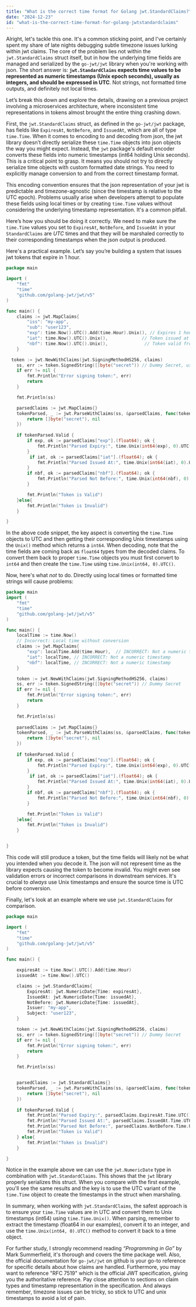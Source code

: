 ```yaml
---
title: "What is the correct time format for Golang jwt.StandardClaims?"
date: "2024-12-23"
id: "what-is-the-correct-time-format-for-golang-jwtstandardclaims"
---
```


Alright, let's tackle this one. It's a common sticking point, and I've certainly spent my share of late nights debugging subtle timezone issues lurking within jwt claims. The core of the problem lies not within the `jwt.StandardClaims` struct itself, but in how the underlying time fields are managed and serialized by the `go-jwt/jwt` library when you're working with json. The short answer is: **`jwt.StandardClaims` expects time values to be represented as numeric timestamps (Unix epoch seconds), usually as integers, and should be expressed in UTC**. Not strings, not formatted time outputs, and definitely not local times.

Let’s break this down and explore the details, drawing on a previous project involving a microservices architecture, where inconsistent time representations in tokens almost brought the entire thing crashing down.

First, the `jwt.StandardClaims` struct, as defined in the `go-jwt/jwt` package, has fields like `ExpiresAt`, `NotBefore`, and `IssuedAt`, which are all of type `time.Time`. When it comes to encoding to and decoding from json, the jwt library doesn’t directly serialize these `time.Time` objects into json objects the way you might expect. Instead, the `jwt` package's default encoder converts these fields into numeric timestamps (int64 holding Unix seconds). This is a critical point to grasp. It means you should not try to directly serialize time objects with custom formatted date strings. You need to explicitly manage conversion to and from the correct timestamp format.

This encoding convention ensures that the json representation of your jwt is predictable and timezone-agnostic (since the timestamp is relative to the UTC epoch). Problems usually arise when developers attempt to populate these fields using local times or by creating `time.Time` values without considering the underlying timestamp representation. It's a common pitfall.

Here’s how you should be doing it correctly. We need to make sure the `time.Time` values you set to `ExpiresAt`, `NotBefore`, and `IssuedAt` in your `StandardClaims` are *UTC* times and that they will be marshaled correctly to their corresponding timestamps when the json output is produced.

Here's a practical example. Let’s say you’re building a system that issues jwt tokens that expire in 1 hour.

```go
package main

import (
	"fmt"
	"time"
	"github.com/golang-jwt/jwt/v5"
)

func main() {
	claims := jwt.MapClaims{
		"iss": "my-app",
		"sub": "user123",
		"exp": time.Now().UTC().Add(time.Hour).Unix(), // Expires 1 hour from now
		"iat": time.Now().UTC().Unix(),             // Token issued at current time
		"nbf": time.Now().UTC().Unix(),              // Token valid from now
	}

  token := jwt.NewWithClaims(jwt.SigningMethodHS256, claims)
    ss, err := token.SignedString([]byte("secret")) // Dummy Secret, use stronger in prod.
    if err != nil {
        fmt.Println("Error signing token:", err)
        return
    }

    fmt.Println(ss)

	parsedClaims := jwt.MapClaims{}
	tokenParsed, _ := jwt.ParseWithClaims(ss, &parsedClaims, func(token *jwt.Token) (interface{}, error) {
		return []byte("secret"), nil
	})
    
	if tokenParsed.Valid {
        if exp, ok := parsedClaims["exp"].(float64); ok {
            fmt.Println("Parsed Expiry:", time.Unix(int64(exp), 0).UTC())
        }
         if iat, ok := parsedClaims["iat"].(float64); ok {
            fmt.Println("Parsed Issued At:", time.Unix(int64(iat), 0).UTC())
        }
        if nbf, ok := parsedClaims["nbf"].(float64); ok {
            fmt.Println("Parsed Not Before:", time.Unix(int64(nbf), 0).UTC())
        }

        fmt.Println("Token is Valid")
	}else{
        fmt.Println("Token is Invalid")
	}

}
```

In the above code snippet, the key aspect is converting the `time.Time` objects to UTC and then getting their corresponding Unix timestamps using the `Unix()` method which returns a `int64`. When decoding, note that the time fields are coming back as `float64` types from the decoded claims. To convert them back to proper `time.Time` objects you must first convert to `int64` and then create the `time.Time` using `time.Unix(int64, 0).UTC()`.

Now, here's what *not* to do. Directly using local times or formatted time strings will cause problems:

```go
package main
import (
	"fmt"
	"time"
	"github.com/golang-jwt/jwt/v5"
)

func main() {
	localTime := time.Now()
    // Incorrect: Local time without conversion
	claims := jwt.MapClaims{
        "exp": localTime.Add(time.Hour),  // INCORRECT: Not a numeric timestamp.
		"iat": localTime, // INCORRECT: Not a numeric timestamp
		"nbf": localTime, // INCORRECT: Not a numeric timestamp
    }

    token := jwt.NewWithClaims(jwt.SigningMethodHS256, claims)
    ss, err := token.SignedString([]byte("secret")) // Dummy Secret
    if err != nil {
        fmt.Println("Error signing token:", err)
        return
    }

    fmt.Println(ss)
    
    parsedClaims := jwt.MapClaims{}
	tokenParsed, _ := jwt.ParseWithClaims(ss, &parsedClaims, func(token *jwt.Token) (interface{}, error) {
		return []byte("secret"), nil
	})
    
	if tokenParsed.Valid {
        if exp, ok := parsedClaims["exp"].(float64); ok {
            fmt.Println("Parsed Expiry:", time.Unix(int64(exp), 0).UTC())
        }
         if iat, ok := parsedClaims["iat"].(float64); ok {
            fmt.Println("Parsed Issued At:", time.Unix(int64(iat), 0).UTC())
        }
        if nbf, ok := parsedClaims["nbf"].(float64); ok {
            fmt.Println("Parsed Not Before:", time.Unix(int64(nbf), 0).UTC())
        }

        fmt.Println("Token is Valid")
	}else{
        fmt.Println("Token is Invalid")
	}


}
```

This code will still produce a token, but the time fields will likely not be what you intended when you decode it. The json will not represent time as the library expects causing the token to become invalid. You might even see validation errors or incorrect comparisons in downstream services. It's crucial to *always* use Unix timestamps and ensure the source time is UTC before conversion.

Finally, let's look at an example where we use `jwt.StandardClaims` for comparison.

```go
package main

import (
	"fmt"
	"time"
	"github.com/golang-jwt/jwt/v5"
)

func main() {

	expiresAt := time.Now().UTC().Add(time.Hour)
	issuedAt := time.Now().UTC()

    claims := jwt.StandardClaims{
		ExpiresAt: jwt.NumericDate{Time: expiresAt},
		IssuedAt: jwt.NumericDate{Time: issuedAt},
        NotBefore: jwt.NumericDate{Time: issuedAt},
        Issuer: "my-app",
        Subject: "user123",
	}

	token := jwt.NewWithClaims(jwt.SigningMethodHS256, claims)
    ss, err := token.SignedString([]byte("secret")) // Dummy Secret
    if err != nil {
        fmt.Println("Error signing token:", err)
        return
    }

    fmt.Println(ss)


	parsedClaims := jwt.StandardClaims{}
	tokenParsed, _ := jwt.ParseWithClaims(ss, &parsedClaims, func(token *jwt.Token) (interface{}, error) {
		return []byte("secret"), nil
	})
    
	if tokenParsed.Valid {
        fmt.Println("Parsed Expiry:", parsedClaims.ExpiresAt.Time.UTC())
		fmt.Println("Parsed Issued At:", parsedClaims.IssuedAt.Time.UTC())
		fmt.Println("Parsed Not Before:", parsedClaims.NotBefore.Time.UTC())
        fmt.Println("Token is Valid")
	} else{
        fmt.Println("Token is Invalid")
    }

}
```

Notice in the example above we can use the `jwt.NumericDate` type in combination with `jwt.StandardClaims`. This shows that the `jwt` library properly serializes this struct. When you compare with the first example, you'll see the same results and the key is to use the UTC variant of the `time.Time` object to create the timestamps in the struct when marshaling.

In summary, when working with `jwt.StandardClaims`, the safest approach is to ensure your `time.Time` values are in UTC and convert them to Unix timestamps (int64) using `time.Time.Unix()`. When parsing, remember to extract the timestamp (float64 in our examples), convert it to an integer, and use the `time.Unix(int64, 0).UTC()` method to convert it back to a time object.

For further study, I strongly recommend reading *“Programming in Go”* by Mark Summerfield, it's thorough and covers the time package well. Also, the official documentation for `go-jwt/jwt` on github is your go-to reference for specific details about how claims are handled. Furthermore, you may want to reference "RFC 7519" which is the official JWT specification, giving you the authoritative reference. Pay close attention to sections on claim types and timestamp representation in the specification. And always remember, timezone issues can be tricky, so stick to UTC and unix timestamps to avoid a lot of pain.
